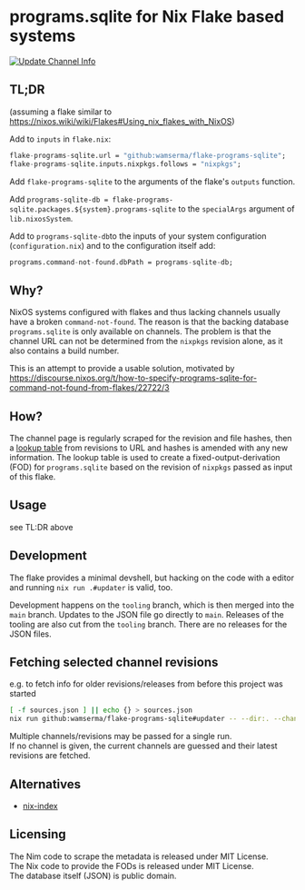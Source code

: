 # programs.sqlite for Nix Flake based systems

[![Update Channel Info](https://github.com/wamserma/flake-programs-sqlite/actions/workflows/scrape.yml/badge.svg?branch=main)](https://github.com/wamserma/flake-programs-sqlite/actions/workflows/scrape.yml)

## TL;DR

(assuming a flake similar to <https://nixos.wiki/wiki/Flakes#Using_nix_flakes_with_NixOS>)

Add to `inputs` in `flake.nix`:
```nix
flake-programs-sqlite.url = "github:wamserma/flake-programs-sqlite";
flake-programs-sqlite.inputs.nixpkgs.follows = "nixpkgs";
```

Add `flake-programs-sqlite` to the arguments of the flake's `outputs` function.

Add `programs-sqlite-db = flake-programs-sqlite.packages.${system}.programs-sqlite` to the `specialArgs` argument of `lib.nixosSystem`.

Add to `programs-sqlite-db`to the inputs of your system configuration (`configuration.nix`) and to the configuration itself add:

```nix
programs.command-not-found.dbPath = programs-sqlite-db;
```

## Why?

NixOS systems configured with flakes and thus lacking channels usually have a broken
`command-not-found`. The reason is that the backing database `programs.sqlite` is only
available on channels. The problem is that the channel URL can not be determined from
the `nixpkgs` revision alone, as it also contains a build number.

This is an attempt to provide a usable solution, motivated by <https://discourse.nixos.org/t/how-to-specify-programs-sqlite-for-command-not-found-from-flakes/22722/3>

## How?

The channel page is regularly scraped for the revision and file hashes, then a
[lookup table](./sources.json) from revisions to URL and hashes is amended with any
new information.
The lookup table is used to create a fixed-output-derivation (FOD) for `programs.sqlite`
based on the revision of `nixpkgs` passed as input of this flake.

## Usage

see TL:DR above

## Development

The flake provides a minimal devshell, but hacking on the code with a editor and
running `nix run .#updater` is valid, too.

Development happens on the `tooling` branch, which is then merged into the `main`
branch. Updates to the JSON file go directly to `main`. Releases of the tooling are
also cut from the `tooling` branch. There are no releases for the JSON files.

## Fetching selected channel revisions

e.g. to fetch info for older revisions/releases from before this project was started

```sh
[ -f sources.json ] || echo {} > sources.json
nix run github:wamserma/flake-programs-sqlite#updater -- --dir:. --channel:https://releases.nixos.org/nixos/20.03/nixos-20.03.2400.ff1b66eaea4
```

Multiple channels/revisions may be passed for a single run.  
If no channel is given, the current channels are guessed and their latest revisions are fetched.

## Alternatives

- [nix-index](https://github.com/bennofs/nix-index#usage-as-a-command-not-found-replacement)

## Licensing

The Nim code to scrape the metadata is released under MIT License.  
The Nix code to provide the FODs is released under MIT License.  
The database itself (JSON) is public domain.
